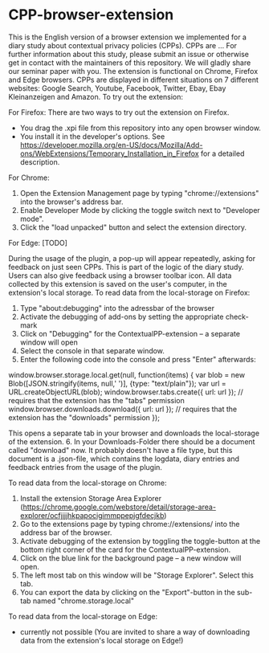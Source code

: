 # CPP-browser-extension

This is the English version of a browser extension we implemented for a diary study about contextual privacy policies (CPPs). CPPs are ...
For further information about this study, please submit an issue or otherwise get in contact with the maintainers of this repository. We will gladly share our seminar paper with you.
The extension is functional on Chrome, Firefox and Edge browsers. CPPs are displayed in different situations on 7 different websites: Google Search, Youtube, Facebook, Twitter, Ebay, Ebay Kleinanzeigen and Amazon. 
To try out the extension: 

For Firefox:
There are two ways to try out the extension on Firefox. 
- You drag the .xpi file from this repository into any open browser window.
- You install it in the developer's options. See https://developer.mozilla.org/en-US/docs/Mozilla/Add-ons/WebExtensions/Temporary_Installation_in_Firefox for a detailed description.

For Chrome: 
1. Open the Extension Management page by typing "chrome://extensions" into the browser's address bar. 
2. Enable Developer Mode by clicking the toggle switch next to "Developer mode".
3. Click the "load unpacked" button and select the extension directory. 

For Edge: 
[TODO]

During the usage of the plugin, a pop-up will appear repeatedly, asking for feedback on just seen CPPs. This is part of the logic of the diary study. Users can also give feedback using a browser toolbar icon. All data collected by this extension is saved on the user's computer, in the extension's local storage. 
To read data from the local-storage on Firefox:
1. Type "about:debugging" into the adressbar of the browser
2. Activate the debugging of add-ons by setting the appropriate check-mark
3. Click on "Debugging" for the ContextualPP-extension – a separate window will open
4. Select the console in that separate window.
5. Enter the following code into the console and press "Enter" afterwards:

window.browser.storage.local.get(null, function(items) {
var blob = new Blob([JSON.stringify(items, null,' ')], {type: "text/plain"});
var url = URL.createObjectURL(blob);
window.browser.tabs.create({ url: url }); // requires that the extension has the "tabs" permission
window.browser.downloads.download({ url: url }); // requires that the extension has the "downloads" permission
});

This opens a separate tab in your browser and downloads the local-storage of the extension.
6. In your Downloads-Folder there should be a document called "download" now. It probably doesn't have a file type, but this document is a .json-file, which contains the logdata, diary entries and feedback entries from the usage of the plugin.


To read data from the local-storage on Chrome:
1. Install the extension Storage Area Explorer (https://chrome.google.com/webstore/detail/storage-area-explorer/ocfjjjjhkpapocigimmppepjgfdecjkb) 
2. Go to the extensions page by typing chrome://extensions/ into the address bar of the browser.
3. Activate debugging of the extension by toggling the toggle-button at the bottom right corner of the card for the ContextualPP-extension.
4. Click on the blue link for the background page – a new window will open. 
5. The left most tab on this window will be "Storage Explorer". Select this tab. 
6. You can export the data by clicking on the "Export"-button in the sub-tab named "chrome.storage.local"

To read data from the local-storage on Edge:
- currently not possible (You are invited to share a way of downloading data from the extension's local storage on Edge!)
